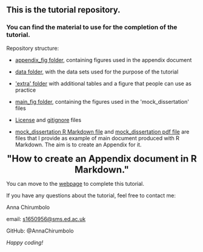 ## This is the tutorial repository. 

### You can find the material to use for the completion of the tutorial.

Repository structure: 

- [appendix_fig folder](/appendix_fig), containing figures used in the appendix document

- [data folder](/data), with the data sets used for the purpose of the tutorial

- ['extra' folder](/extra) with additional tables and a figure that people can use as practice 

- [main_fig folder](/main_fig), containing the figures used in the 'mock_dissertation' files

- [License](/LICENSE) and [gitignore](/.gitignore) files

- [mock_dissertation R Markdown file](/mock_dissertation.Rmd) and [mock_dissertation pdf file](/mock_dissertation.pdf) are files that I provide as example of main document produced with R Markdown. The aim is to create an Appendix for it. 

<p align="center">
  <b><font size="5">"How to create an Appendix document in R Markdown."</font></b>
</p>

You can move to the [webpage](https://annachirumbolo.github.io/Coding-Club-Markdown-pt.II/#subsect1) to complete this tutorial. 

If you have any questions about the tutorial, feel free to contact me:

Anna Chirumbolo

email: s1650956@sms.ed.ac.uk

GitHub: @AnnaChirumbolo


*Happy coding!* 
